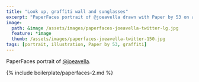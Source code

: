 ```yaml
---
title: "Look up, graffiti wall and sunglasses"
excerpt: "PaperFaces portrait of @joeavella drawn with Paper by 53 on an iPad."
image: 
  path: &image /assets/images/paperfaces-joeavella-twitter-lg.jpg 
  feature: *image
  thumb: /assets/images/paperfaces-joeavella-twitter-150.jpg
tags: [portrait, illustration, Paper by 53, graffiti]
---
```


PaperFaces portrait of [@joeavella](http://twitter.com/joeavella).

{% include boilerplate/paperfaces-2.md %}
